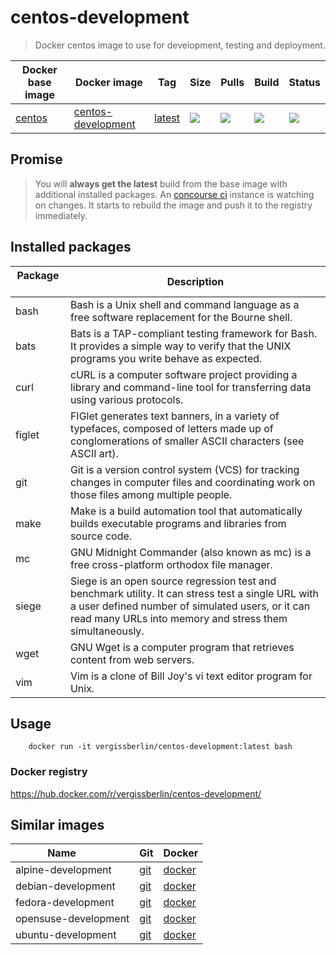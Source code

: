 # centos-development

> Docker centos image to use for development, testing and deployment.

| Docker base image | Docker image            | Tag               | Size   | Pulls  | Build  | Status |
| ----------------- | ----------------------- | ----------------- | ------ | ------ | ------ | ------ |
| [centos][1]       | [centos-development][2] | [latest][3]       | ![][4] | ![][5] | ![][6] | ![][7] |

[1]: https://hub.docker.com/_/centos/
[2]: https://hub.docker.com/r/vergissberlin/centos-development/
[3]: https://hub.docker.com/r/vergissberlin/centos-development/tags/
[4]: https://images.microbadger.com/badges/image/vergissberlin/centos-development.svg
[5]: https://img.shields.io/docker/pulls/vergissberlin/centos-development.svg?style=flat-square
[6]: https://img.shields.io/docker/automated/vergissberlin/centos-development.svg?style=flat-square
[7]: https://img.shields.io/docker/build/vergissberlin/centos-development.svg?style=flat-square

## Promise

> You will **always get the latest** build from the base image with additional installed packages. 
> An [concourse ci](http://concourse.ci) instance is watching on changes. It starts to rebuild the image and push it to the registry immediately.
  

## Installed packages

| Package       | Description                                                                                                |
| ------------- | ---------------------------------------------------------------------------------------------------------- | 
| bash          | Bash is a Unix shell and command language as a free software replacement for the Bourne shell.             |
| bats          | Bats is a TAP-compliant testing framework for Bash. It provides a simple way to verify that the UNIX programs you write behave as expected. |
| curl          | cURL is a computer software project providing a library and command-line tool for transferring data using various protocols. |
| figlet        | FIGlet generates text banners, in a variety of typefaces, composed of letters made up of conglomerations of smaller ASCII characters (see ASCII art). |
| git           | Git is a version control system (VCS) for tracking changes in computer files and coordinating work on those files among multiple people. |
| make          | Make is a build automation tool that automatically builds executable programs and libraries from source code. |
| mc            | GNU Midnight Commander (also known as mc) is a free cross-platform orthodox file manager.                  |
| siege         | Siege is an open source regression test and benchmark utility. It can stress test a single URL with a user defined number of simulated users, or it can read many URLs into memory and stress them simultaneously. |
| wget          | GNU Wget is a computer program that retrieves content from web servers.                                    |
| vim           | Vim is a clone of Bill Joy's vi text editor program for Unix.                                              |


## Usage

        docker run -it vergissberlin/centos-development:latest bash

### Docker registry

https://hub.docker.com/r/vergissberlin/centos-development/


## Similar images

| Name                  | Git       | Docker       |
| --------------------- | --------- | ------------ |
| alpine-development    | [git][10] | [docker][15] |
| debian-development    | [git][30] | [docker][35] |
| fedora-development    | [git][40] | [docker][45] |
| opensuse-development  | [git][50] | [docker][55] |
| ubuntu-development    | [git][60] | [docker][65] |

[10]: https://github.com/vergissberlin/alpine-development
[15]: https://hub.docker.com/r/vergissberlin/alpine-development/
[30]: https://github.com/vergissberlin/debian-development
[35]: https://hub.docker.com/r/vergissberlin/debian-development/
[40]: https://github.com/vergissberlin/fedora-development
[45]: https://hub.docker.com/r/vergissberlin/fedora-development/
[50]: https://github.com/vergissberlin/opensuse-development
[55]: https://hub.docker.com/r/vergissberlin/opensuse-development/
[60]: https://github.com/vergissberlin/ubuntu-development
[65]: https://hub.docker.com/r/vergissberlin/ubuntu-development/
